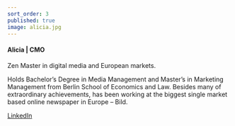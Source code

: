 ```yaml
---
sort_order: 3
published: true
image: alicia.jpg
---
```


#### Alicia | CMO

Zen Master in digital media and European markets.  

Holds Bachelor’s Degree in Media Management and Master’s in Marketing Management from Berlin School of Economics and Law. Besides many of extraordinary achievements, has been working at the biggest single market based online newspaper in Europe – Bild.

[LinkedIn](https://www.linkedin.com/in/alicia-faridi-a3218895/)
